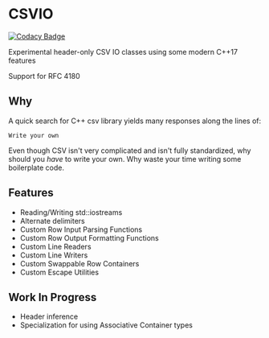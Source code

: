 # CSVIO

[![Codacy Badge](https://api.codacy.com/project/badge/Grade/62ec3639aa1448058ab9abecb42294f4)](https://app.codacy.com/app/mguid65/csvio?utm_source=github.com&utm_medium=referral&utm_content=mguid65/csvio&utm_campaign=Badge_Grade_Dashboard)

Experimental header-only CSV IO classes using some modern C++17 features

Support for RFC 4180

## Why

A quick search for C++ csv library yields many responses along the lines of:

`Write your own`

Even though CSV isn't very complicated and isn't fully standardized,
why should you *have* to write your own. Why waste your time writing some boilerplate code.


## Features
 *  Reading/Writing std::iostreams
 *  Alternate delimiters
 *  Custom Row Input Parsing Functions
 *  Custom Row Output Formatting Functions
 *  Custom Line Readers
 *  Custom Line Writers
 *  Custom Swappable Row Containers
 *  Custom Escape Utilities

## Work In Progress
 *  Header inference
 *  Specialization for using Associative Container types
